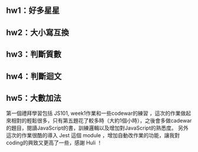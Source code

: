 ## hw1：好多星星
## hw2：大小寫互換
## hw3：判斷質數
## hw4：判斷迴文
## hw5：大數加法

第一個禮拜學習包括 JS101, week1作業和一些codewar的練習 ，這次的作業做起來相對的輕鬆很多，只有第五題花了較多時（大約1個小時），之後會多做cadewar的題目，閱讀JavaScript的書，訓練邏輯以及增加對JavaScript的熟悉度。
另外這次的作業很酷的導入 Jest 這個 module ，增加自動改作業的功能，讓我對coding的興致又更高了一些，感謝 Huli ！
